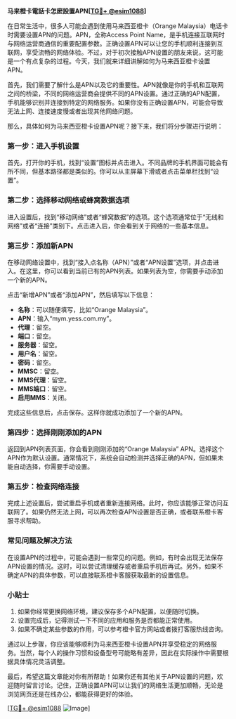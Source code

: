 **马来橙卡電話卡怎麽設置APN[[TG💪+ @esim1088](https://t.me/s/esim1088)]**

在日常生活中，很多人可能会遇到使用马来西亚橙卡（Orange Malaysia）电话卡时需要设置APN的问题。APN，全称Access Point Name，是手机连接互联网时与网络运营商通信的重要配置参数。正确设置APN可以让您的手机顺利连接到互联网，享受流畅的网络体验。不过，对于初次接触APN设置的朋友来说，这可能是一个有点复杂的过程。今天，我们就来详细讲解如何为马来西亚橙卡设置APN。

首先，我们需要了解什么是APN以及它的重要性。APN就像是你的手机和互联网之间的桥梁，不同的网络运营商会提供不同的APN设置。通过正确的APN配置，手机能够识别并连接到特定的网络服务。如果你没有正确设置APN，可能会导致无法上网、连接速度慢或者出现其他网络问题。

那么，具体如何为马来西亚橙卡设置APN呢？接下来，我们将分步骤进行说明：

### 第一步：进入手机设置

首先，打开你的手机，找到“设置”图标并点击进入。不同品牌的手机界面可能会有所不同，但基本路径都是类似的。你可以从主屏幕下滑或者点击菜单栏找到“设置”。

### 第二步：选择移动网络或蜂窝数据选项

进入设置后，找到“移动网络”或者“蜂窝数据”的选项。这个选项通常位于“无线和网络”或者“连接”类别下。点击进入后，你会看到关于网络的一些基本信息。

### 第三步：添加新APN

在移动网络设置中，找到“接入点名称（APN）”或者“APN设置”选项，并点击进入。在这里，你可以看到当前已有的APN列表。如果列表为空，你需要手动添加一个新的APN。

点击“新增APN”或者“添加APN”，然后填写以下信息：

- **名称**：可以随便填写，比如“Orange Malaysia”。
- **APN**：输入“mym.yess.com.my”。
- **代理**：留空。
- **端口**：留空。
- **服务器**：留空。
- **用户名**：留空。
- **密码**：留空。
- **MMSC**：留空。
- **MMS代理**：留空。
- **MMS端口**：留空。
- **启用MMS**：关闭。

完成这些信息后，点击保存。这样你就成功添加了一个新的APN。

### 第四步：选择刚刚添加的APN

返回到APN列表页面，你会看到刚刚添加的“Orange Malaysia” APN。选择这个APN作为默认设置。通常情况下，系统会自动检测并选择正确的APN，但如果未能自动选择，你需要手动设置。

### 第五步：检查网络连接

完成上述设置后，尝试重启手机或者重新连接网络。此时，你应该能够正常访问互联网了。如果仍然无法上网，可以再次检查APN设置是否正确，或者联系橙卡客服寻求帮助。

### 常见问题及解决方法

在设置APN的过程中，可能会遇到一些常见的问题。例如，有时会出现无法保存APN设置的情况。这时，可以尝试清理缓存或者重启手机后再试。另外，如果不确定APN的具体参数，可以直接联系橙卡客服获取最新的设置信息。

### 小贴士

1. 如果你经常更换网络环境，建议保存多个APN配置，以便随时切换。
2. 设置完成后，记得测试一下不同的应用和服务是否都能正常使用。
3. 如果不确定某些参数的作用，可以参考橙卡官方网站或者拨打客服热线咨询。

通过以上步骤，你应该能够顺利为马来西亚橙卡设置APN并享受稳定的网络服务。当然，每个人的操作习惯和设备型号可能略有差异，因此在实际操作中需要根据具体情况灵活调整。

最后，希望这篇文章能对你有所帮助！如果你还有其他关于APN设置的问题，欢迎随时留言讨论。记住，正确设置APN可以让我们的网络生活更加顺畅，无论是浏览网页还是在线办公，都能获得更好的体验。

[[TG💪+ @esim1088](https://t.me/s/esim1088) ![Image](https://i.postimg.cc/4NQfJmqS/Snipaste-2025-05-13-00-14-12.png)]